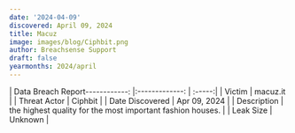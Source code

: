 ```yaml
---
date: '2024-04-09'
discovered: April 09, 2024
title: Macuz
image: images/blog/Ciphbit.png
author: Breachsense Support
draft: false
yearmonths: 2024/april
---
```


| Data Breach Report------------:     |:-------------:    | :-----:|
| Victim      | macuz.it      | 
| Threat Actor      | Ciphbit      | 
| Date Discovered      | Apr 09, 2024      | 
| Description      | the highest quality for the most important fashion houses.      | 
| Leak Size      | Unknown      | 


